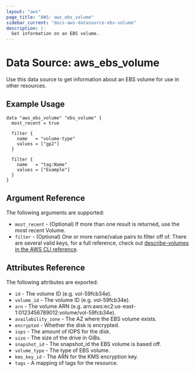 ```yaml
---
layout: "aws"
page_title: "AWS: aws_ebs_volume"
sidebar_current: "docs-aws-datasource-ebs-volume"
description: |-
  Get information on an EBS volume.
---
```


# Data Source: aws_ebs_volume

Use this data source to get information about an EBS volume for use in other
resources.

## Example Usage

```hcl
data "aws_ebs_volume" "ebs_volume" {
  most_recent = true

  filter {
    name   = "volume-type"
    values = ["gp2"]
  }

  filter {
    name   = "tag:Name"
    values = ["Example"]
  }
}
```

## Argument Reference

The following arguments are supported:

* `most_recent` - (Optional) If more than one result is returned, use the most
recent Volume.
* `filter` - (Optional) One or more name/value pairs to filter off of. There are
several valid keys, for a full reference, check out
[describe-volumes in the AWS CLI reference][1].


## Attributes Reference

The following attributes are exported:

* `id` - The volume ID (e.g. vol-59fcb34e).
* `volume_id` - The volume ID (e.g. vol-59fcb34e).
* `arn` - The volume ARN (e.g. arn:aws:ec2:us-east-1:0123456789012:volume/vol-59fcb34e).
* `availability_zone` - The AZ where the EBS volume exists.
* `encrypted` - Whether the disk is encrypted.
* `iops` - The amount of IOPS for the disk.
* `size` - The size of the drive in GiBs.
* `snapshot_id` - The snapshot_id the EBS volume is based off.
* `volume_type` - The type of EBS volume.
* `kms_key_id` - The ARN for the KMS encryption key.
* `tags` - A mapping of tags for the resource.

[1]: http://docs.aws.amazon.com/cli/latest/reference/ec2/describe-volumes.html
